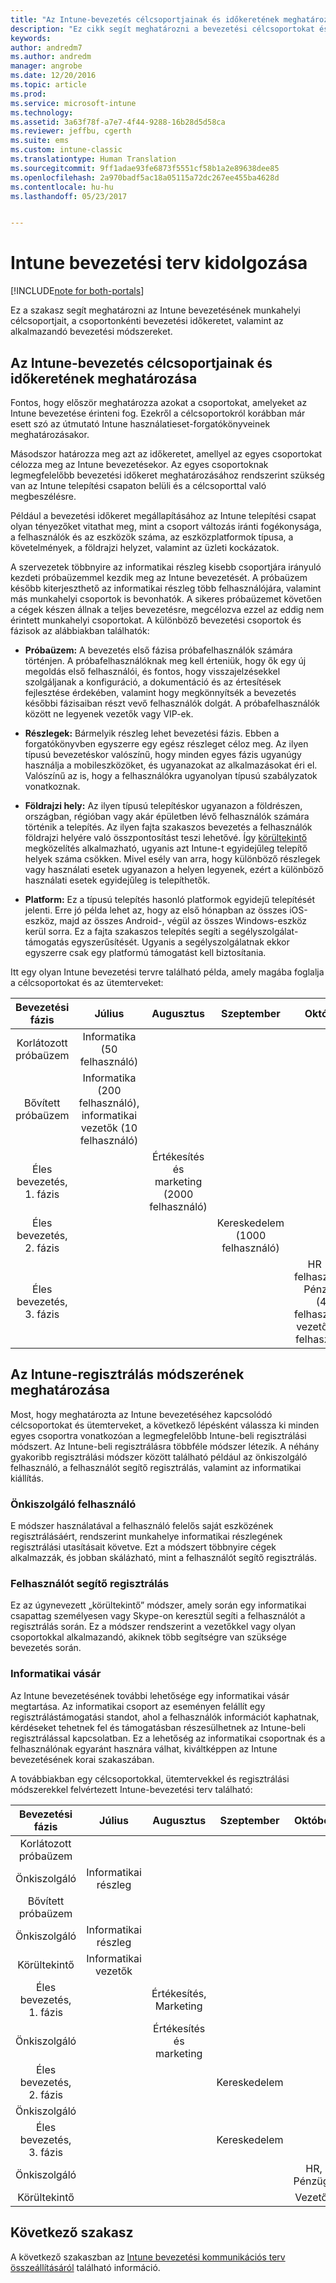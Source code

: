 ```yaml
---
title: "Az Intune-bevezetés célcsoportjainak és időkeretének meghatározása | Microsoft Docs"
description: "Ez cikk segít meghatározni a bevezetési célcsoportokat és időkereteket a Microsoft Intune csak felhőalapú megvalósításához."
keywords: 
author: andredm7
ms.author: andredm
manager: angrobe
ms.date: 12/20/2016
ms.topic: article
ms.prod: 
ms.service: microsoft-intune
ms.technology: 
ms.assetid: 3a63f78f-a7e7-4f44-9288-16b28d5d58ca
ms.reviewer: jeffbu, cgerth
ms.suite: ems
ms.custom: intune-classic
ms.translationtype: Human Translation
ms.sourcegitcommit: 9ff1adae93fe6873f5551cf58b1a2e89638dee85
ms.openlocfilehash: 2a970badf5ac18a05115a72dc267ee455ba4628d
ms.contentlocale: hu-hu
ms.lasthandoff: 05/23/2017


---
```


# <a name="develop-an-intune-rollout-plan"></a>Intune bevezetési terv kidolgozása

[!INCLUDE[note for both-portals](../includes/note-for-both-portals.md)]

Ez a szakasz segít meghatározni az Intune bevezetésének munkahelyi célcsoportjait, a csoportonkénti bevezetési időkeretet, valamint az alkalmazandó bevezetési módszereket.

## <a name="determine-intune-rollout-targeted-groups-and-timeframes"></a>Az Intune-bevezetés célcsoportjainak és időkeretének meghatározása

Fontos, hogy először meghatározza azokat a csoportokat, amelyeket az Intune bevezetése érinteni fog. Ezekről a célcsoportokról korábban már esett szó az útmutató Intune használatieset-forgatókönyveinek meghatározásakor.

Másodszor határozza meg azt az időkeretet, amellyel az egyes csoportokat célozza meg az Intune bevezetésekor. Az egyes csoportoknak legmegfelelőbb bevezetési időkeret meghatározásához rendszerint szükség van az Intune telepítési csapaton belüli és a célcsoporttal való megbeszélésre.

Például a bevezetési időkeret megállapításához az Intune telepítési csapat olyan tényezőket vitathat meg, mint a csoport változás iránti fogékonysága, a felhasználók és az eszközök száma, az eszközplatformok típusa, a követelmények, a földrajzi helyzet, valamint az üzleti kockázatok.

A szervezetek többnyire az informatikai részleg kisebb csoportjára irányuló kezdeti próbaüzemmel kezdik meg az Intune bevezetését. A próbaüzem később kiterjeszthető az informatikai részleg több felhasználójára, valamint más munkahelyi csoportok is bevonhatók. A sikeres próbaüzemet követően a cégek készen állnak a teljes bevezetésre, megcélozva ezzel az eddig nem érintett munkahelyi csoportokat. A különböző bevezetési csoportok és fázisok az alábbiakban találhatók:

-   **Próbaüzem:** A bevezetés első fázisa próbafelhasználók számára történjen. A próbafelhasználóknak meg kell érteniük, hogy ők egy új megoldás első felhasználói, és fontos, hogy visszajelzésekkel szolgáljanak a konfiguráció, a dokumentáció és az értesítések fejlesztése érdekében, valamint hogy megkönnyítsék a bevezetés későbbi fázisaiban részt vevő felhasználók dolgát. A próbafelhasználók között ne legyenek vezetők vagy VIP-ek.

-   **Részlegek:** Bármelyik részleg lehet bevezetési fázis. Ebben a forgatókönyvben egyszerre egy egész részleget céloz meg. Az ilyen típusú bevezetéskor valószínű, hogy minden egyes fázis ugyanúgy használja a mobileszközöket, és ugyanazokat az alkalmazásokat éri el. Valószínű az is, hogy a felhasználókra ugyanolyan típusú szabályzatok vonatkoznak.

-   **Földrajzi hely:** Az ilyen típusú telepítéskor ugyanazon a földrészen, országban, régióban vagy akár épületben lévő felhasználók számára történik a telepítés. Az ilyen fajta szakaszos bevezetés a felhasználók földrajzi helyére való összpontosítást teszi lehetővé. Így [körültekintő](#user-assisted-enrollment) megközelítés alkalmazható, ugyanis azt Intune-t egyidejűleg telepítő helyek száma csökken. Mivel esély van arra, hogy különböző részlegek vagy használati esetek ugyanazon a helyen legyenek, ezért a különböző használati esetek egyidejűleg is telepíthetők.

-   **Platform:** Ez a típusú telepítés hasonló platformok egyidejű telepítését jelenti. Erre jó példa lehet az, hogy az első hónapban az összes iOS-eszköz, majd az összes Android-, végül az összes Windows-eszköz kerül sorra. Ez a fajta szakaszos telepítés segíti a segélyszolgálat-támogatás egyszerűsítését. Ugyanis a segélyszolgálatnak ekkor egyszerre csak egy platformú támogatást kell biztosítania.

Itt egy olyan Intune bevezetési tervre található példa, amely magába foglalja a célcsoportokat és az ütemterveket:

| **Bevezetési fázis** | **Július** | **Augusztus** | **Szeptember** | **Október** |
|:---:|:---:|:---:|:---:|:---:|
| Korlátozott próbaüzem | Informatika (50 felhasználó) |  |  |  |                                                         
| Bővített próbaüzem | Informatika (200 felhasználó), informatikai vezetők (10 felhasználó) |  |  |  |                                                         
| Éles bevezetés, 1. fázis |  | Értékesítés és marketing (2000 felhasználó) |  |  |
| Éles bevezetés, 2. fázis |  |  | Kereskedelem (1000 felhasználó) |  |
| Éles bevezetés, 3. fázis |  |  |  | HR (50 felhasználó), Pénzügy (40 felhasználó), vezetők (30 felhasználó) |

## <a name="determine-the-intune-enrollment-approach"></a>Az Intune-regisztrálás módszerének meghatározása

Most, hogy meghatározta az Intune bevezetéséhez kapcsolódó célcsoportokat és ütemterveket, a következő lépésként válassza ki minden egyes csoportra vonatkozóan a legmegfelelőbb Intune-beli regisztrálási módszert. Az Intune-beli regisztrálásra többféle módszer létezik. A néhány gyakoribb regisztrálási módszer között található például az önkiszolgáló felhasználó, a felhasználót segítő regisztrálás, valamint az informatikai kiállítás.

### <a name="user-self-service"></a>Önkiszolgáló felhasználó

E módszer használatával a felhasználó felelős saját eszközének regisztrálásáért, rendszerint munkahelye informatikai részlegének regisztrálási utasításait követve. Ezt a módszert többnyire cégek alkalmazzák, és jobban skálázható, mint a felhasználót segítő regisztrálás.

### <a name="user-assisted-enrollment"></a>Felhasználót segítő regisztrálás

Ez az úgynevezett „körültekintő” módszer, amely során egy informatikai csapattag személyesen vagy Skype-on keresztül segíti a felhasználót a regisztrálás során. Ez a módszer rendszerint a vezetőkkel vagy olyan csoportokkal alkalmazandó, akiknek több segítségre van szüksége bevezetés során.

### <a name="it-tech-fair"></a>Informatikai vásár

Az Intune bevezetésének további lehetősége egy informatikai vásár megtartása. Az informatikai csoport az eseményen felállít egy regisztrálástámogatási standot, ahol a felhasználók információt kaphatnak, kérdéseket tehetnek fel és támogatásban részesülhetnek az Intune-beli regisztrálással kapcsolatban. Ez a lehetőség az informatikai csoportnak és a felhasználónak egyaránt hasznára válhat, kiváltképpen az Intune bevezetésének korai szakaszában.

A továbbiakban egy célcsoportokkal, ütemtervekkel és regisztrálási módszerekkel felvértezett Intune-bevezetési terv található:

| **Bevezetési fázis** | **Július** | **Augusztus** | **Szeptember** | **Október** |
|:---:|:---:|:---:|:---:|:---:|
| Korlátozott próbaüzem |  |  |  |  |                                                         
| Önkiszolgáló | Informatikai részleg |  |  |  |
| Bővített próbaüzem |  |  |  |  |                                                         
| Önkiszolgáló | Informatikai részleg |  |  |  |
| Körültekintő | Informatikai vezetők |  |  |  |
| Éles bevezetés, 1. fázis |  | Értékesítés, Marketing |  |  |
| Önkiszolgáló |  | Értékesítés és marketing |  |  |
| Éles bevezetés, 2. fázis |  |  | Kereskedelem |  |
| Önkiszolgáló |  |  |  |  |
| Éles bevezetés, 3. fázis |  |  | Kereskedelem |  |
| Önkiszolgáló |  |  |  | HR, Pénzügy |
| Körültekintő |  |  |  | Vezetők |

## <a name="next-section"></a>Következő szakasz

A következő szakaszban az [Intune bevezetési kommunikációs terv összeállításáról](section-5-develop-a-rollout-communication-plan.md) található információ.


